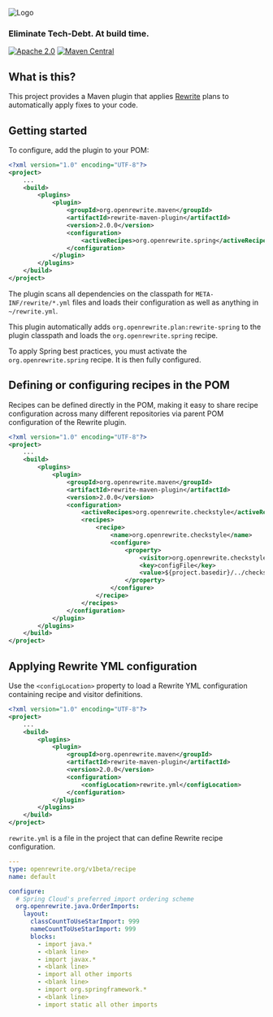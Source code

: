 ![Logo](https://github.com/openrewrite/rewrite/raw/master/doc/logo-oss.png)
### Eliminate Tech-Debt. At build time.

[![Apache 2.0](https://img.shields.io/github/license/openrewrite/rewrite-maven-plugin.svg)](https://www.apache.org/licenses/LICENSE-2.0)
[![Maven Central](https://img.shields.io/maven-central/v/org.openrewrite.maven/rewrite-maven-plugin.svg)](https://mvnrepository.com/artifact/org.openrewrite.maven/rewrite-maven-plugin)

## What is this?

This project provides a Maven plugin that applies [Rewrite](https://github.com/openrewrite/rewrite) plans to automatically apply fixes to your code.

## Getting started

To configure, add the plugin to your POM:

```xml
<?xml version="1.0" encoding="UTF-8"?>
<project>
    ...
    <build>
        <plugins>
            <plugin>
                <groupId>org.openrewrite.maven</groupId>
                <artifactId>rewrite-maven-plugin</artifactId>
                <version>2.0.0</version>
                <configuration>
                    <activeRecipes>org.openrewrite.spring</activeRecipes>
                </configuration>
            </plugin>
        </plugins>
    </build>
</project>
```

The plugin scans all dependencies on the classpath for `META-INF/rewrite/*.yml` files and loads their configuration as well as anything in `~/rewrite.yml`.

This plugin automatically adds `org.openrewrite.plan:rewrite-spring` to the plugin classpath and loads the `org.openrewrite.spring` recipe.

To apply Spring best practices, you must activate the `org.openrewrite.spring` recipe. It is then fully configured.

## Defining or configuring recipes in the POM

Recipes can be defined directly in the POM, making it easy to share recipe configuration across many different repositories via parent POM configuration of the Rewrite plugin.

```xml
<?xml version="1.0" encoding="UTF-8"?>
<project>
    ...
    <build>
        <plugins>
            <plugin>
                <groupId>org.openrewrite.maven</groupId>
                <artifactId>rewrite-maven-plugin</artifactId>
                <version>2.0.0</version>
                <configuration>
                    <activeRecipes>org.openrewrite.checkstyle</activeRecipes>
                    <recipes>
                        <recipe>
                            <name>org.openrewrite.checkstyle</name>
                            <configure>
                                <property>
                                    <visitor>org.openrewrite.checkstyle.*</visitor>
                                    <key>configFile</key>
                                    <value>${project.basedir}/../checkstyle.xml</value>
                                </property>
                            </configure>
                        </recipe>
                    </recipes>
                </configuration>
            </plugin>
        </plugins>
    </build>
</project>
```

## Applying Rewrite YML configuration

Use the `<configLocation>` property to load a Rewrite YML configuration containing recipe and visitor definitions.

```xml
<?xml version="1.0" encoding="UTF-8"?>
<project>
    ...
    <build>
        <plugins>
            <plugin>
                <groupId>org.openrewrite.maven</groupId>
                <artifactId>rewrite-maven-plugin</artifactId>
                <version>2.0.0</version>
                <configuration>
                    <configLocation>rewrite.yml</configLocation>
                </configuration>
            </plugin>
        </plugins>
    </build>
</project>
```

`rewrite.yml` is a file in the project that can define Rewrite recipe configuration.

```yaml
---
type: openrewrite.org/v1beta/recipe
name: default

configure:
  # Spring Cloud's preferred import ordering scheme
  org.openrewrite.java.OrderImports:
    layout:
      classCountToUseStarImport: 999
      nameCountToUseStarImport: 999
      blocks:
        - import java.*
        - <blank line>
        - import javax.*
        - <blank line>
        - import all other imports
        - <blank line>
        - import org.springframework.*
        - <blank line>
        - import static all other imports
```
